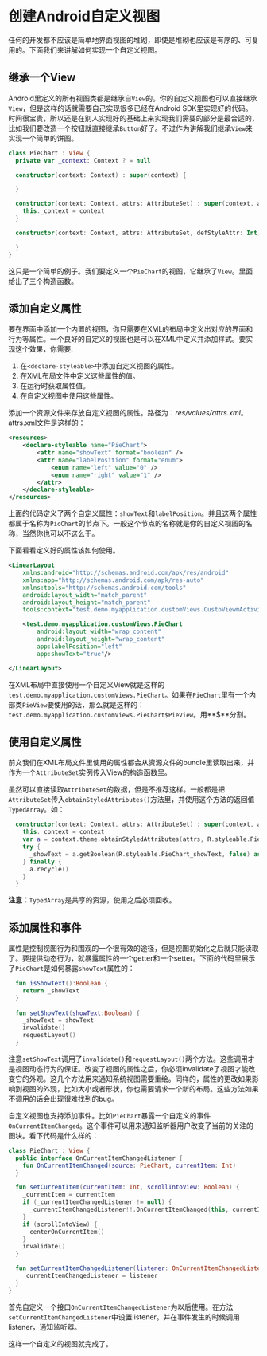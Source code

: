 # 创建Android自定义视图
任何的开发都不应该是简单地界面视图的堆砌，即使是堆砌也应该是有序的、可复用的。下面我们来讲解如何实现一个自定义视图。

## 继承一个View
Android里定义的所有视图类都是继承自`View`的。你的自定义视图也可以直接继承`View`，但是这样的话就需要自己实现很多已经在Android SDK里实现好的代码。时间很宝贵，所以还是在别人实现好的基础上来实现我们需要的部分是最合适的，比如我们要改造一个按钮就直接继承`Button`好了。不过作为讲解我们继承`View`来实现一个简单的饼图。
```kotlin
class PieChart : View {
  private var _context: Context ? = null

  constructor(context: Context) : super(context) {

  }

  constructor(context: Context, attrs: AttributeSet) : super(context, attrs) {
    this._context = context 
  }

  constructor(context: Context, attrs: AttributeSet, defStyleAttr: Int) : super(context, attrs, defStyleAttr) {

  }
}
```
这只是一个简单的例子。我们要定义一个`PieChart`的视图，它继承了`View`。里面给出了三个构造函数。

## 添加自定义属性
要在界面中添加一个内置的视图，你只需要在XML的布局中定义出对应的界面和行为等属性。一个良好的自定义的视图也是可以在XML中定义并添加样式。要实现这个效果，你需要:
1. 在`<declare-styleable>`中添加自定义视图的属性。
2. 在XML布局文件中定义这些属性的值。
3. 在运行时获取属性值。
4. 在自定义视图中使用这些属性。

添加一个资源文件来存放自定义视图的属性。路径为：*res/values/attrs.xml*。attrs.xml文件是这样的：
```xml
<resources>
    <declare-styleable name="PieChart">
        <attr name="showText" format="boolean" />
        <attr name="labelPosition" format="enum">
            <enum name="left" value="0" />
            <enum name="right" value="1" />
        </attr>
    </declare-styleable>
</resources>
```
上面的代码定义了两个自定义属性：`showText`和`labelPosition`。并且这两个属性都属于名称为`PicChart`的节点下。一般这个节点的名称就是你的自定义视图的名称，当然你也可以不这么干。

下面看看定义好的属性该如何使用。
```xml
<LinearLayout
    xmlns:android="http://schemas.android.com/apk/res/android"
    xmlns:app="http://schemas.android.com/apk/res-auto"
    xmlns:tools="http://schemas.android.com/tools"
    android:layout_width="match_parent"
    android:layout_height="match_parent"
    tools:context="test.demo.myapplication.customViews.CustoViewmActivity">

    <test.demo.myapplication.customViews.PieChart
        android:layout_width="wrap_content"
        android:layout_height="wrap_content"
        app:labelPosition="left"
        app:showText="true"/>

</LinearLayout>
```
在XML布局中直接使用一个自定义View就是这样的`test.demo.myapplication.customViews.PieChart`。如果在`PieChart`里有一个内部类`PieView`要使用的话，那么就是这样的：`test.demo.myapplication.customViews.PieChart$PieView`。用**$**分割。

## 使用自定义属性
前文我们在XML布局文件里使用的属性都会从资源文件的bundle里读取出来，并作为一个`AttributeSet`实例传入View的构造函数里。

虽然可以直接读取`AttributeSet`的数据，但是不推荐这样。一般都是把`AttributeSet`传入`obtainStyledAttributes()`方法里，并使用这个方法的返回值`TypedArray`。如：
```kotlin
  constructor(context: Context, attrs: AttributeSet) : super(context, attrs) {
    this._context = context
    var a = context.theme.obtainStyledAttributes(attrs, R.styleable.PieChart, 0, 0)
    try {
      _showText = a.getBoolean(R.styleable.PieChart_showText, false) as Boolean
    } finally {
      a.recycle()
    }
  }
```
**注意：**`TypedArray`是共享的资源，使用之后必须回收。

## 添加属性和事件
属性是控制视图行为和围观的一个很有效的途径，但是视图初始化之后就只能读取了。要提供动态行为，就暴露属性的一个getter和一个setter。下面的代码里展示了`PieChart`是如何暴露`showText`属性的：
```kotlin
  fun isShowText():Boolean {
    return _showText
  }
  
  fun setShowText(showText:Boolean) {
    _showText = showText
    invalidate()
    requestLayout()
  }
```
注意`setShowText`调用了`invalidate()`和`requestLayout()`两个方法。这些调用才是视图动态行为的保证。改变了视图的属性之后，你必须invalidate了视图才能改变它的外观。这几个方法用来通知系统视图需要重绘。同样的，属性的更改如果影响到视图的外观，比如大小或者形状，你也需要请求一个新的布局。这些方法如果不调用的话会出现很难找到的bug。

自定义视图也支持添加事件。比如`PieChart`暴露一个自定义的事件`OnCurrentItemChanged`。这个事件可以用来通知监听器用户改变了当前的关注的图块。看下代码是什么样的：
```kotlin
class PieChart : View {
  public interface OnCurrentItemChangedListener {
    fun OnCurrentItemChanged(source: PieChart, currentItem: Int)
  }

  fun setCurrentItem(currentItem: Int, scrollIntoView: Boolean) {
    _currentItem = currentItem
    if (_currentItemChangedListener != null) {
      _currentItemChangedListener!!.OnCurrentItemChanged(this, currentItem)
    }
    if (scrollIntoView) {
      centerOnCurrentItem()
    }
    invalidate()
  }

  fun setCurrentItemChangedListener(listener: OnCurrentItemChangedListener) {
    _currentItemChangedListener = listener
  }
}
```
首先自定义一个接口`OnCurrentItemChangedListener`为以后使用。在方法`setCurrentItemChangedListener`中设置listener。并在事件发生的时候调用listener，通知监听器。

这样一个自定义的视图就完成了。










































































































































































































































































































































































































































































































































































































































































































































































































































































































































































































































































































































































































































































































































































































































































































































































































































































































































































































































































































































































































































































































































































































































































































































































































































































































































































































































































































































































































































































































































































































































































































































































































































































































































































































































































































































































































































































































































































































































































































































































































































































































































































































































































































































































































































































































































































































































































































































































































































































































































































































































































































































































































































































































































































































































































































































































































































































































































































































































































































































































































































































































































































































































































































































































































































































































































































































































































































































































































































































































































































































































































































































































































































































































































































































































































































































































































































































































































































































































































































































































































































































































































































































































































































































































































































































































































































































































































































































































































































































































































































































































































































































































































































































































































































































































































































































































































